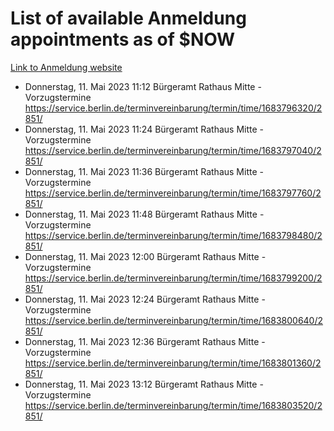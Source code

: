 # List of available Anmeldung appointments as of $NOW
[Link to Anmeldung website](https://service.berlin.de/terminvereinbarung/termin/tag.php?termin=1&anliegen[]=120686&dienstleisterlist=122210,122217,327316,122219,327312,122227,327314,122231,327346,122243,327348,122254,122252,329742,122260,329745,122262,329748,122271,327278,122273,327274,122277,327276,330436,122280,327294,122282,327290,122284,327292,122291,327270,122285,327266,122286,327264,122296,327268,150230,329760,122297,327286,122294,327284,122312,329763,122314,329775,122304,327330,122311,327334,122309,327332,317869,122281,327352,122279,329772,122283,122276,327324,122274,327326,122267,329766,122246,327318,122251,327320,122257,327322,122208,327298,122226,327300&herkunft=http%3A%2F%2Fservice.berlin.de%2Fdienstleistung%2F120686%2F)
- Donnerstag, 11. Mai 2023 11:12 Bürgeramt Rathaus Mitte - Vorzugstermine https://service.berlin.de/terminvereinbarung/termin/time/1683796320/2851/
- Donnerstag, 11. Mai 2023 11:24 Bürgeramt Rathaus Mitte - Vorzugstermine https://service.berlin.de/terminvereinbarung/termin/time/1683797040/2851/
- Donnerstag, 11. Mai 2023 11:36 Bürgeramt Rathaus Mitte - Vorzugstermine https://service.berlin.de/terminvereinbarung/termin/time/1683797760/2851/
- Donnerstag, 11. Mai 2023 11:48 Bürgeramt Rathaus Mitte - Vorzugstermine https://service.berlin.de/terminvereinbarung/termin/time/1683798480/2851/
- Donnerstag, 11. Mai 2023 12:00 Bürgeramt Rathaus Mitte - Vorzugstermine https://service.berlin.de/terminvereinbarung/termin/time/1683799200/2851/
- Donnerstag, 11. Mai 2023 12:24 Bürgeramt Rathaus Mitte - Vorzugstermine https://service.berlin.de/terminvereinbarung/termin/time/1683800640/2851/
- Donnerstag, 11. Mai 2023 12:36 Bürgeramt Rathaus Mitte - Vorzugstermine https://service.berlin.de/terminvereinbarung/termin/time/1683801360/2851/
- Donnerstag, 11. Mai 2023 13:12 Bürgeramt Rathaus Mitte - Vorzugstermine https://service.berlin.de/terminvereinbarung/termin/time/1683803520/2851/
